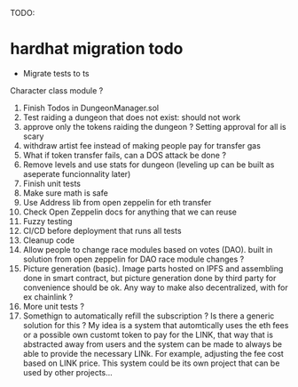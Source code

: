 TODO:


# hardhat migration todo
- Migrate tests to ts

Character class module ?

1. Finish Todos in DungeonManager.sol
2. Test raiding a dungeon that does not exist: should not work
3. approve only the tokens raiding the dungeon ? Setting approval for all is scary
4. withdraw artist fee instead of making people pay for transfer gas
5. What if token transfer fails, can a DOS attack be done ?
6. Remove levels and use stats for dungeon (leveling up can be built as aseperate funcionnality later)
7. Finish unit tests
8. Make sure math is safe
9.  Use Address lib from open zeppelin for eth transfer
10. Check Open Zeppelin docs for anything that we can reuse
11. Fuzzy testing
12. CI/CD before deployment that runs all tests
13. Cleanup code
14. Allow people to change race modules based on votes (DAO). built in solution from open zeppelin for DAO race module changes ?
15.  Picture generation (basic). Image parts hosted on IPFS and assembling done in smart contract, but picture generation done by third party for convenience should be ok. Any way to make also decentralized, with for ex chainlink ?
16. More unit tests ?
17. Somethign to automatically refill the subscription ? Is there a generic solution for this ?
My idea is a system that automtically uses the eth fees or a possible own customt token to pay for the LINK, that way that is abstracted away from users
and the system can be made to always be able to provide the necessary LINk. For example, adjusting the fee cost based on LINK price. This system could be its
own project that can be used by other projects...